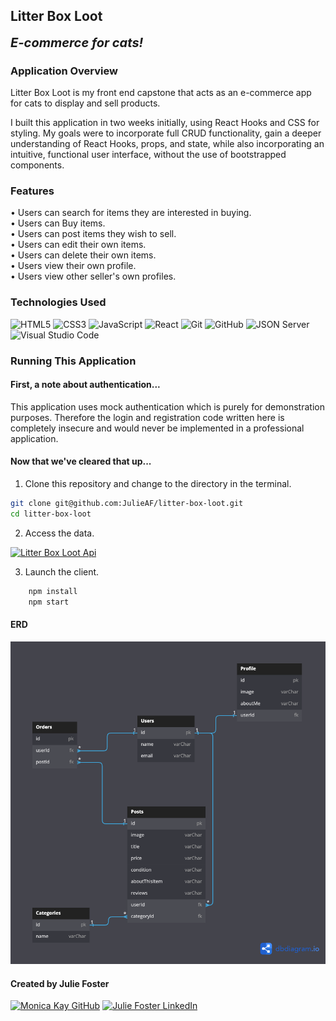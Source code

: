 ## Litter Box Loot

<b style="font-size: 20px;"><i>E-commerce for cats!</i></b>

### Application Overview

Litter Box Loot is my front end capstone that acts as an e-commerce app for cats to display and sell products.

I built this application in two weeks initially, using React Hooks and CSS for styling. My goals were to incorporate full CRUD functionality, gain a deeper understanding of React Hooks, props, and state, while also incorporating an intuitive, functional user interface, without the use of bootstrapped components.

### Features

<p>
• Users can search for items they are interested in buying.<br>
• Users can Buy items. <br>• Users can post items they wish to sell.<br>• Users can edit their own items.<br>• Users can delete their own items.<br>• Users view their own profile.<br>• Users view other seller's own profiles.
</p>

### Technologies Used

![HTML5](https://img.shields.io/badge/html5%20-%23E34F26.svg?&style=for-the-badge&logo=html5&logoColor=white) ![CSS3](https://img.shields.io/badge/css3%20-%231572B6.svg?&style=for-the-badge&logo=css3&logoColor=white) ![JavaScript](https://img.shields.io/badge/javascript%20-%23323330.svg?&style=for-the-badge&logo=javascript&logoColor=%23F7DF1E) ![React](https://img.shields.io/badge/react%20-%2320232a.svg?&style=for-the-badge&logo=react&logoColor=%2361DAFB) ![Git](https://img.shields.io/badge/git%20-%23F05033.svg?&style=for-the-badge&logo=git&logoColor=white) ![GitHub](https://img.shields.io/badge/github%20-%23121011.svg?&style=for-the-badge&logo=github&logoColor=white) ![JSON Server](https://img.shields.io/badge/JSON_Server%20-%232a2e2a.svg?&style=for-the-badge&logo=JSON&logoColor=white) ![Visual Studio Code](https://img.shields.io/badge/VSCode%20-%23007ACC.svg?&style=for-the-badge&logo=visual-studio-code&logoColor=white)

### Running This Application

#### First, a note about authentication...

This application uses mock authentication which is purely for demonstration purposes. Therefore the login and registration code written here is completely insecure and would never be implemented in a professional application.

#### Now that we've cleared that up...

1. Clone this repository and change to the directory in the terminal.

```sh
git clone git@github.com:JulieAF/litter-box-loot.git
cd litter-box-loot
```

2. Access the data.

<a href="https://github.com/JulieAF/litter-box-loot-api" target="_blank"><img src="https://img.shields.io/badge/Click_here%20-%236ae689.svg?&style=for-the-badge&&logoColor=white" alt="Litter Box Loot Api" style="height: auto !important; width: auto !important;" /></a>

3. Launch the client.

```sh
    npm install
    npm start
```

#### ERD

<img src="./LitterBoxLoot.png" alt="">

#### Created by Julie Foster

<a href="https://github.com/JulieAF" target="_blank"><img src="https://img.shields.io/badge/github%20-%23121011.svg?&style=for-the-badge&logo=github&logoColor=white" alt="Monica Kay GitHub" style="height: auto !important;width: auto !important;" /></a> <a href="https://www.linkedin.com/in/julie-angelica-foster/" target="_blank"><img src="https://img.shields.io/badge/linkedin%20-%230077B5.svg?&style=for-the-badge&logo=linkedin&logoColor=white" alt="Julie Foster LinkedIn" style="height: auto !important;width: auto !important;" /></a>
